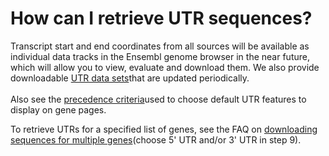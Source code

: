 # How can I retrieve UTR sequences?
<!-- pombase_categories: Datasets,Querying/Searching,Sequence Retrieval -->

Transcript start and end coordinates from all sources will be available
as individual data tracks in the Ensembl genome browser in the near
future, which will allow you to view, evaluate and download them. We
also provide downloadable [UTR data sets](/downloads/utr)that are
updated periodically.\
\
Also see the [precedence
criteria](/faq/how-do-you-determine-genes-full-length-transcript-utr-coordinates-transcription-start-and-end-s)used
to choose default UTR features to display on gene pages.

To retrieve UTRs for a specified list of genes, see the FAQ on
[downloading sequences for multiple
genes](/faq/can-i-download-sequences-many-genes-once-including-flanking-regions)(choose
5' UTR and/or 3' UTR in step 9).

